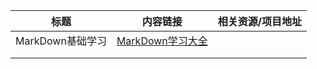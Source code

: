  | 标题        | 内容链接   |  相关资源/项目地址  |
 | :--------:   | :-----: | :----:  |
 |  MarkDown基础学习    | [MarkDown学习大全](https://github.com/Rainy-xi/xixi/blob/master/Somebasics/markdown.md) |        |
 |         |      |      |
 |         |        |    |